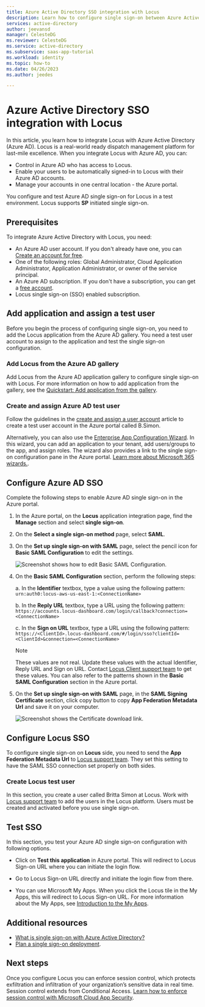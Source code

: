 ```yaml
---
title: Azure Active Directory SSO integration with Locus
description: Learn how to configure single sign-on between Azure Active Directory and Locus.
services: active-directory
author: jeevansd
manager: CelesteDG
ms.reviewer: CelesteDG
ms.service: active-directory
ms.subservice: saas-app-tutorial
ms.workload: identity
ms.topic: how-to
ms.date: 04/26/2023
ms.author: jeedes

---
```


# Azure Active Directory SSO integration with Locus

In this article, you learn how to integrate Locus with Azure Active Directory (Azure AD). Locus is a real-world ready dispatch management platform for last-mile excellence. When you integrate Locus with Azure AD, you can:

* Control in Azure AD who has access to Locus.
* Enable your users to be automatically signed-in to Locus with their Azure AD accounts.
* Manage your accounts in one central location - the Azure portal.

You configure and test Azure AD single sign-on for Locus in a test environment. Locus supports **SP** initiated single sign-on.

## Prerequisites

To integrate Azure Active Directory with Locus, you need:

* An Azure AD user account. If you don't already have one, you can [Create an account for free](https://azure.microsoft.com/free/?WT.mc_id=A261C142F).
* One of the following roles: Global Administrator, Cloud Application Administrator, Application Administrator, or owner of the service principal.
* An Azure AD subscription. If you don't have a subscription, you can get a [free account](https://azure.microsoft.com/free/).
* Locus single sign-on (SSO) enabled subscription.

## Add application and assign a test user

Before you begin the process of configuring single sign-on, you need to add the Locus application from the Azure AD gallery. You need a test user account to assign to the application and test the single sign-on configuration.

### Add Locus from the Azure AD gallery

Add Locus from the Azure AD application gallery to configure single sign-on with Locus. For more information on how to add application from the gallery, see the [Quickstart: Add application from the gallery](../manage-apps/add-application-portal.md).

### Create and assign Azure AD test user

Follow the guidelines in the [create and assign a user account](../manage-apps/add-application-portal-assign-users.md) article to create a test user account in the Azure portal called B.Simon.

Alternatively, you can also use the [Enterprise App Configuration Wizard](https://portal.office.com/AdminPortal/home?Q=Docs#/azureadappintegration). In this wizard, you can add an application to your tenant, add users/groups to the app, and assign roles. The wizard also provides a link to the single sign-on configuration pane in the Azure portal. [Learn more about Microsoft 365 wizards.](/microsoft-365/admin/misc/azure-ad-setup-guides). 

## Configure Azure AD SSO

Complete the following steps to enable Azure AD single sign-on in the Azure portal.

1. In the Azure portal, on the **Locus** application integration page, find the **Manage** section and select **single sign-on**.
1. On the **Select a single sign-on method** page, select **SAML**.
1. On the **Set up single sign-on with SAML** page, select the pencil icon for **Basic SAML Configuration** to edit the settings.

   ![Screenshot shows how to edit Basic SAML Configuration.](common/edit-urls.png "Basic Configuration")

1. On the **Basic SAML Configuration** section, perform the following steps:

    a. In the **Identifier** textbox, type a value using the following pattern:
    `urn:auth0:locus-aws-us-east-1:<ConnectionName>`

    b. In the **Reply URL** textbox, type a URL using the following pattern:
    `https://accounts.locus-dashboard.com/login/callback?connection=<ConnectionName>`

    c. In the **Sign on URL** textbox, type a URL using the following pattern:
    `https://<ClientId>.locus-dashboard.com/#/login/sso?clientId=<ClientId>&connection=<ConnectionName>`
    
    > [!NOTE]
    > These values are not real. Update these values with the actual Identifier, Reply URL and Sign on URL. Contact [Locus Client support team](mailto:platform-oncall@locus.sh) to get these values. You can also refer to the patterns shown in the **Basic SAML Configuration** section in the Azure portal.

1. On the **Set up single sign-on with SAML** page, in the **SAML Signing Certificate** section, click copy button to copy **App Federation Metadata Url** and save it on your computer.

    ![Screenshot shows the Certificate download link.](common/copy-metadataurl.png "Certificate")

## Configure Locus SSO

To configure single sign-on on **Locus** side, you need to send the **App Federation Metadata Url** to [Locus support team](mailto:platform-oncall@locus.sh). They set this setting to have the SAML SSO connection set properly on both sides.

### Create Locus test user

In this section, you create a user called Britta Simon at Locus. Work with [Locus support team](mailto:platform-oncall@locus.sh) to add the users in the Locus platform. Users must be created and activated before you use single sign-on.

## Test SSO 

In this section, you test your Azure AD single sign-on configuration with following options. 

* Click on **Test this application** in Azure portal. This will redirect to Locus Sign-on URL where you can initiate the login flow. 

* Go to Locus Sign-on URL directly and initiate the login flow from there.

* You can use Microsoft My Apps. When you click the Locus tile in the My Apps, this will redirect to Locus Sign-on URL. For more information about the My Apps, see [Introduction to the My Apps](../user-help/my-apps-portal-end-user-access.md).

## Additional resources

* [What is single sign-on with Azure Active Directory?](../manage-apps/what-is-single-sign-on.md)
* [Plan a single sign-on deployment](../manage-apps/plan-sso-deployment.md).

## Next steps

Once you configure Locus you can enforce session control, which protects exfiltration and infiltration of your organization’s sensitive data in real time. Session control extends from Conditional Access. [Learn how to enforce session control with Microsoft Cloud App Security](/cloud-app-security/proxy-deployment-aad).